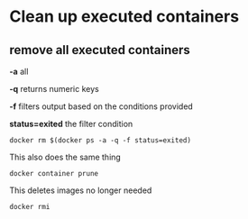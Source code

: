 # Clean up executed containers

## remove all executed containers

>>>
**-a** all
  
 **-q** returns numeric keys
  
 **-f** filters output based on the conditions provided

 **status=exited** the filter condition
>>>

``` docker
docker rm $(docker ps -a -q -f status=exited)
```

This also does the same thing

``` docker
docker container prune
```

This deletes images no longer needed

``` docker
docker rmi
```
